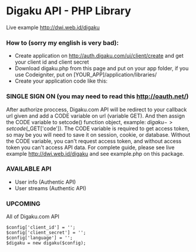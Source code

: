 # Digaku API - PHP Library

Live example http://dwi.web.id/digaku

### How to (sorry my english is very bad):

* Create application on http://auth.digaku.com/ui/client/create and get your client id and client secret
* Download digaku.php from this page and put on your app folder, if you use Codeigniter, put on [YOUR_APP]/application/libraries/
* Create your application code like this:

### SINGLE SIGN ON (you may need to read this http://oauth.net/)
After authorize proccess, Digaku.com API will be redirect to your callback url given and add a CODE variable on url (variable GET). And then assign the CODE variable to setcode() function object, example: $digaku->setcode($_GET['code']). The CODE variable is required to get access token, so may be you will need to save it on session, cookie, or database. Without the CODE variable, you can't request access token, and without access token you can't access API data. For complete guide, please see live example http://dwi.web.id/digaku and see example.php on this package.

### AVAILABLE API
* User info (Authentic API)
* User streams (Authentic API)

### UPCOMING
All of Digaku.com API

    $config['client_id'] = '';
    $config['client_secret'] = '';
    $config['language'] = '';
    $digaku = new digaku($config);
